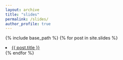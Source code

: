 ```yaml
---
layout: archive
title: "slides"
permalink: /slides/
author_profile: true
---
```




{% include base_path %}
{% for post in site.slides %}
    <li><a href="{{ site.url }}{{ site.baseurl }}{{ entry.url }}" title="{{ post.title | escape }}">{{ post.title }}</a></li>
{% endfor %}



<!--
{% include loop-category category='slides' %}

{% for entry in site.categories[include.category] %}
<li><a href="{{ site.url }}{{ site.baseurl }}{{ entry.url }}" title="{{ entry.title | escape }}">{{ entry.title }}</a></li>{% endfor %}
-->
